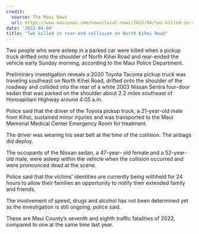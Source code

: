 ```yaml
---
credit:
  source: The Maui News
  url: https://www.mauinews.com/news/local-news/2022/04/two-killed-in-rear-end-collision-on-north-kihei-road/
date: '2022-04-04'
title: "Two killed in rear-end collision on North Kihei Road"
---
```

Two people who were asleep in a parked car were killed when a pickup truck drifted onto the shoulder of North Kihei Road and rear-ended the vehicle early Sunday morning, according to the Maui Police Department.

Preliminary investigation reveals a 2020 Toyota Tacoma pickup truck was traveling southeast on North Kihei Road, drifted onto the shoulder of the roadway and collided into the rear of a white 2003 Nissan Sentra four-door sedan that was parked on the shoulder about 2.2 miles southeast of Honoapiilani Highway around 4:05 a.m.

Police said that the driver of the Toyota pickup truck, a 21-year-old male from Kihei, sustained minor injuries and was transported to the Maui Memorial Medical Center Emergency Room for treatment.

The driver was wearing his seat belt at the time of the collision. The airbags did deploy.

The occupants of the Nissan sedan, a 47-year- old female and a 52-year-old male, were asleep within the vehicle when the collision occurred and were pronounced dead at the scene.

Police said that the victims’ identities are currently being withheld for 24 hours to allow their families an opportunity to notify their extended family and friends.

The involvement of speed, drugs and alcohol has not been determined yet as the investigation is still ongoing, police said.

These are Maui County’s seventh and eighth traffic fatalities of 2022, compared to one at the same time last year.
